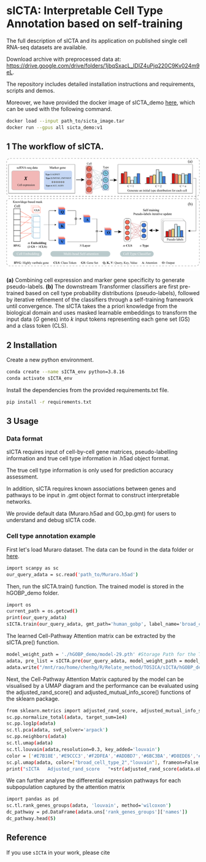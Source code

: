 # sICTA: Interpretable Cell Type Annotation based on self-training

The full description of sICTA and its application on published single cell RNA-seq datasets are available.

Download archive with preprocessed data at: https://drive.google.com/drive/folders/1jbqSxacL_IDIZ4uPjq220C9Kv024m9eL.

The repository includes detailed installation instructions and requirements, scripts and demos.

Moreover, we have provided the docker image of sICTA_demo [here](https://drive.google.com/drive/folders/1jbqSxacL_IDIZ4uPjq220C9Kv024m9eL), which can be used with the following command.

```bash
docker load --input path_to/sicta_image.tar
docker run --gpus all sicta_demo:v1
```

## 1 The workflow of sICTA.

![](Flow.jpg)

**(a)** Combining cell expression and marker gene specificity to generate pseudo-labels. **(b)**  The downstream Transformer classifiers are first pre-trained based on cell type probability distributions (pseudo-labels), followed by iterative refinement of the classifiers through a self-training framework until convergence. The sICTA takes the a priori knowledge from the biological domain and uses masked learnable embeddings to transform the input data ($G$ genes) into $k$ input tokens representing each gene set (GS) and a class token (CLS).

## 2 Installation
Create a new python environment.
```bash
conda create --name sICTA_env python=3.8.16
conda activate sICTA_env
```

Install the dependencies from the provided requirements.txt file.
```bash
pip install -r requirements.txt
```

## 3 Usage

### Data format

sICTA requires input of cell-by-cell gene matrices, pseudo-labelling information and true cell type information in .h5ad object format. 

The true cell type information is only used for prediction accuracy assessment. 

In addition, sICTA requires known associations between genes and pathways to be input in .gmt object format to construct interpretable networks.

We provide default data (Muraro.h5ad and GO_bp.gmt) for users to understand and debug sICTA code.

### Cell type annotation example
First let's load Muraro dataset. The data can be found in the data folder or [here](https://drive.google.com/drive/folders/1jbqSxacL_IDIZ4uPjq220C9Kv024m9eL).

```bash
import scanpy as sc
our_query_adata = sc.read('path_to/Muraro.h5ad') 
```

Then, run the sICTA.train() function. The trained model is stored in the hGOBP_demo folder.
```bash
import os
current_path = os.getcwd()
print(our_query_adata)
sICTA.train(our_query_adata, gmt_path='human_gobp', label_name='broad_cell_type',epochs=50,current_path = current_path, project='hGOBP_demo',batch_size = 128)
```

The learned Cell-Pathway Attention matrix can be extracted by the sICTA.pre() function.
```bash
model_weight_path = './hGOBP_demo/model-29.pth' #Storage Path for the Trained Model
adata, pre_list = sICTA.pre(our_query_adata, model_weight_path = model_weight_path,current_path = current_path,project='hGOBP_demo') #Model Prediction
adata.write("/mnt/rao/home/chenhg/R/Relate_method/TOSICA/sICTA/hGOBP_demo/Muraro_att.h5ad")  
```

Next, the Cell-Pathway Attention Matrix captured by the model can be visualised by a UMAP diagram and the performance can be evaluated using the adjusted_rand_score() and adjusted_mutual_info_score() functions of the sklearn package.
```bash
from sklearn.metrics import adjusted_rand_score, adjusted_mutual_info_score, silhouette_score #Clustering by Cell-Pathway Attention Matrix
sc.pp.normalize_total(adata, target_sum=1e4) 
sc.pp.log1p(adata)
sc.tl.pca(adata, svd_solver='arpack')
sc.pp.neighbors(adata)
sc.tl.umap(adata)
sc.tl.louvain(adata,resolution=0.3, key_added='louvain')
color = ['#E7B18E','#E9CCC3','#F2DFEA','#ADDBD7','#6BC3BA','#D8EDE6','#A2D194'] 
sc.pl.umap(adata, color=["broad_cell_type_2","louvain"], frameon=False, legend_fontsize=10,title='cell_type',wspace = 0.4,palette=color)  #save = "sCITA_draw_cell_typepdf"
print("sICTA   Adjusted_rand_score   "+str(adjusted_rand_score(adata.obs['broad_cell_type_2'],adata.obs['louvain']))+"   Adjusted_mutual_info_score   "+str(adjusted_mutual_info_score(adata.obs['broad_cell_type_2'],adata.obs['louvain'])))
```

We can further analyse the differential expression pathways for each subpopulation captured by the attention matrix
```bash
import pandas as pd
sc.tl.rank_genes_groups(adata, 'louvain', method='wilcoxon')  
dc_pathway = pd.DataFrame(adata.uns['rank_genes_groups']['names'])
dc_pathway.head(5)
```
## Reference

If you use `sICTA` in your work, please cite